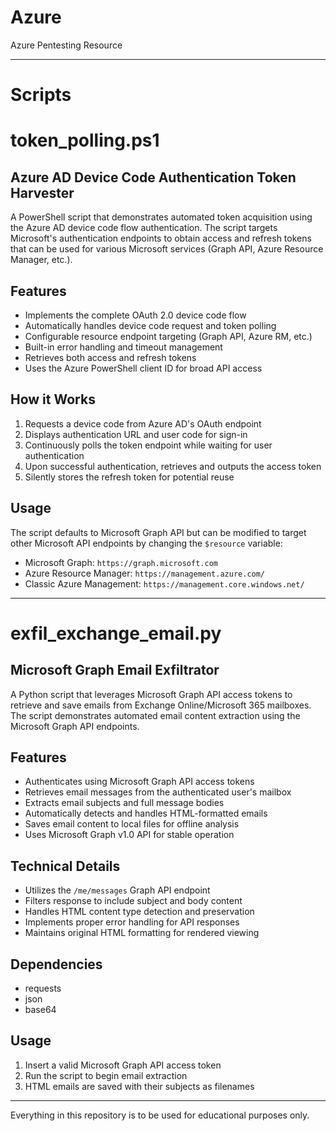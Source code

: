 # Azure
Azure Pentesting Resource


---

# Scripts

# token_polling.ps1

## Azure AD Device Code Authentication Token Harvester

A PowerShell script that demonstrates automated token acquisition using the Azure AD device code flow authentication. The script targets Microsoft's authentication endpoints to obtain access and refresh tokens that can be used for various Microsoft services (Graph API, Azure Resource Manager, etc.).

## Features
- Implements the complete OAuth 2.0 device code flow
- Automatically handles device code request and token polling
- Configurable resource endpoint targeting (Graph API, Azure RM, etc.)
- Built-in error handling and timeout management
- Retrieves both access and refresh tokens
- Uses the Azure PowerShell client ID for broad API access

## How it Works
1. Requests a device code from Azure AD's OAuth endpoint
2. Displays authentication URL and user code for sign-in
3. Continuously polls the token endpoint while waiting for user authentication
4. Upon successful authentication, retrieves and outputs the access token
5. Silently stores the refresh token for potential reuse

## Usage
The script defaults to Microsoft Graph API but can be modified to target other Microsoft API endpoints by changing the `$resource` variable:
- Microsoft Graph: `https://graph.microsoft.com`
- Azure Resource Manager: `https://management.azure.com/`
- Classic Azure Management: `https://management.core.windows.net/`

---

# exfil_exchange_email.py

## Microsoft Graph Email Exfiltrator

A Python script that leverages Microsoft Graph API access tokens to retrieve and save emails from Exchange Online/Microsoft 365 mailboxes. The script demonstrates automated email content extraction using the Microsoft Graph API endpoints.

## Features
- Authenticates using Microsoft Graph API access tokens
- Retrieves email messages from the authenticated user's mailbox
- Extracts email subjects and full message bodies
- Automatically detects and handles HTML-formatted emails
- Saves email content to local files for offline analysis
- Uses Microsoft Graph v1.0 API for stable operation

## Technical Details
- Utilizes the `/me/messages` Graph API endpoint
- Filters response to include subject and body content
- Handles HTML content type detection and preservation
- Implements proper error handling for API responses
- Maintains original HTML formatting for rendered viewing

## Dependencies
- requests
- json
- base64

## Usage
1. Insert a valid Microsoft Graph API access token
2. Run the script to begin email extraction
3. HTML emails are saved with their subjects as filenames

---

Everything in this repository is to be used for educational purposes only.

